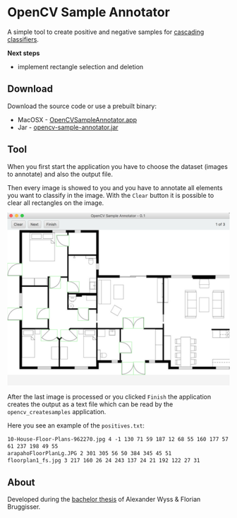 # OpenCV Sample Annotator
A simple tool to create positive and negative samples for [cascading classifiers](http://docs.opencv.org/trunk/dc/d88/tutorial_traincascade.html).

**Next steps**

* implement rectangle selection and deletion

## Download
Download the source code or use a prebuilt binary:

* MacOSX - [OpenCVSampleAnnotator.app](https://github.com/cansik/opencv-sample-annotator/releases/download/0.1/OpenCVSampleAnnotator.zip)
* Jar - [opencv-sample-annotator.jar](https://github.com/cansik/opencv-sample-annotator/releases/download/0.1/opencv-sample-annotator.jar)

## Tool
When you first start the application you have to choose the dataset (images to annotate) and also the output file.

Then every image is showed to you and you have to annotate all elements you want to classify in the image. With the `Clear` button it is possible to clear all rectangles on the image.

![Window](image/window.png)

After the last image is processed or you clicked `Finish` the application creates the output as a text file which can be read by the `opencv_createsamples` application.

Here you see an example of the `positives.txt`:

```
10-House-Floor-Plans-962270.jpg 4 -1 130 71 59 187 12 68 55 160 177 57 61 237 198 49 55 
arapahoFloorPlanLg.JPG 2 301 305 56 50 384 345 45 51 
floorplan1_fs.jpg 3 217 160 26 24 243 137 24 21 192 122 27 31 
```

## About
Developed during the [bachelor thesis](https://github.com/cansik/architectural-floor-plan) of Alexander Wyss & Florian Bruggisser.